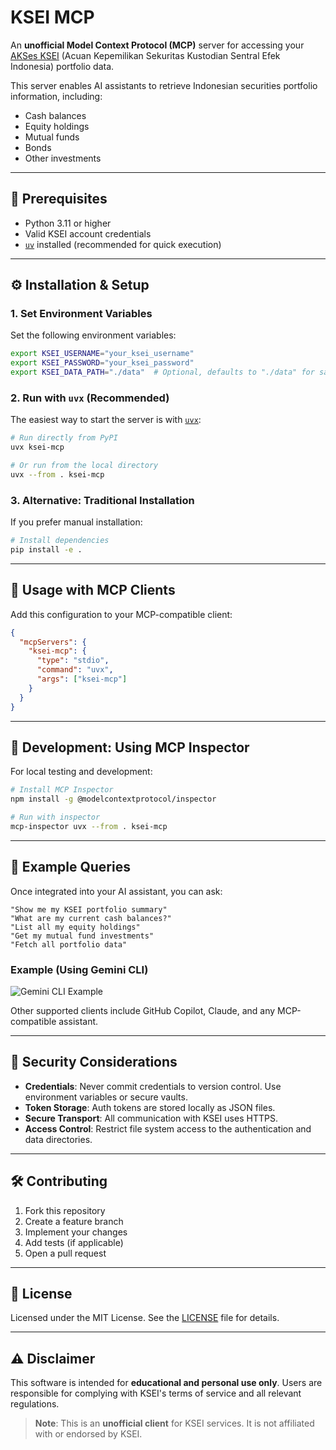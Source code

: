 # KSEI MCP

An **unofficial Model Context Protocol (MCP)** server for accessing your [AKSes KSEI](https://akses.ksei.co.id) (Acuan Kepemilikan Sekuritas Kustodian Sentral Efek Indonesia) portfolio data.

This server enables AI assistants to retrieve Indonesian securities portfolio information, including:

* Cash balances
* Equity holdings
* Mutual funds
* Bonds
* Other investments

---

## 🔧 Prerequisites

* Python 3.11 or higher
* Valid KSEI account credentials
* [`uv`](https://docs.astral.sh/uv/getting-started/installation/) installed (recommended for quick execution)

---

## ⚙️ Installation & Setup

### 1. Set Environment Variables

Set the following environment variables:

```bash
export KSEI_USERNAME="your_ksei_username"
export KSEI_PASSWORD="your_ksei_password"
export KSEI_DATA_PATH="./data"  # Optional, defaults to "./data" for saving auth tokens
```

### 2. Run with `uvx` (Recommended)

The easiest way to start the server is with [`uvx`](https://docs.astral.sh/uv/reference/cli/#uvx):

```bash
# Run directly from PyPI
uvx ksei-mcp

# Or run from the local directory
uvx --from . ksei-mcp
```

### 3. Alternative: Traditional Installation

If you prefer manual installation:

```bash
# Install dependencies
pip install -e .
```

---

## 🤖 Usage with MCP Clients

Add this configuration to your MCP-compatible client:

```json
{
  "mcpServers": {
    "ksei-mcp": {
      "type": "stdio",
      "command": "uvx",
      "args": ["ksei-mcp"]
    }
  }
}
```

---

## 🧪 Development: Using MCP Inspector

For local testing and development:

```bash
# Install MCP Inspector
npm install -g @modelcontextprotocol/inspector

# Run with inspector
mcp-inspector uvx --from . ksei-mcp
```

---

## 💬 Example Queries

Once integrated into your AI assistant, you can ask:

```
"Show me my KSEI portfolio summary"
"What are my current cash balances?"
"List all my equity holdings"
"Get my mutual fund investments"
"Fetch all portfolio data"
```

### Example (Using Gemini CLI)

![Gemini CLI Example](assets/gemini.png)

Other supported clients include GitHub Copilot, Claude, and any MCP-compatible assistant.

---

## 🔐 Security Considerations

* **Credentials**: Never commit credentials to version control. Use environment variables or secure vaults.
* **Token Storage**: Auth tokens are stored locally as JSON files.
* **Secure Transport**: All communication with KSEI uses HTTPS.
* **Access Control**: Restrict file system access to the authentication and data directories.

---

## 🛠️ Contributing

1. Fork this repository
2. Create a feature branch
3. Implement your changes
4. Add tests (if applicable)
5. Open a pull request

---

## 📄 License

Licensed under the MIT License. See the [LICENSE](./LICENSE) file for details.

---

## ⚠️ Disclaimer

This software is intended for **educational and personal use only**. Users are responsible for complying with KSEI's terms of service and all relevant regulations.

> **Note**: This is an **unofficial client** for KSEI services. It is not affiliated with or endorsed by KSEI.
